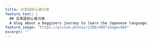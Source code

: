 ```yaml
---
title: 日本語初心者の旅
feature_text: |
  ## 日本語初心者の旅
  A blog about a begginers journey to learn the Japanese language.
feature_image: "https://picsum.photos/1300/400?image=989"
excerpt: ""
---
```

